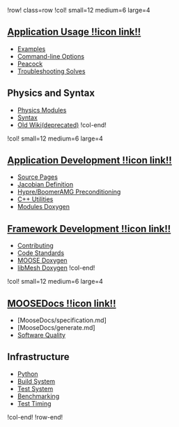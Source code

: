 !row! class=row
!col! small=12 medium=6 large=4
## [Application Usage !!icon link!!](application_usage/index.md)

- [Examples](examples/index.md)
- [Command-line Options](command_line_usage.md)
- [Peacock](peacock.md)
- [Troubleshooting Solves](failed_solves.md)

## Physics and Syntax

- [Physics Modules](modules/index.md)
- [Syntax](syntax/index.md)
- [Old Wiki(deprecated)](https://www.mooseframework.org/old/wiki)
!col-end!

!col! small=12 medium=6 large=4
## [Application Development !!icon link!!](application_development/index.md)

- [Source Pages](source/index.md)
- [Jacobian Definition](/jacobian_definition.md)
- [Hypre/BoomerAMG Preconditioning](hypre.md)
- [C++ Utilities](utils/index.md)
- [Modules Doxygen](http://mooseframework.org/docs/doxygen/modules/classes.html)

## [Framework Development !!icon link!!](framework_development/index.md)

- [Contributing](framework_development/contributing.md)
- [Code Standards](code_standards.md)
- [MOOSE Doxygen](http://mooseframework.org/docs/doxygen/moose/classes.html)
- [libMesh Doxygen](http://mooseframework.org/docs/doxygen/libmesh/classes.html)
!col-end!

!col! small=12 medium=6 large=4
## [MOOSEDocs !!icon link!!](MooseDocs/index.md)

- [MooseDocs/specification.md]
- [MooseDocs/generate.md]
- [Software Quality](sqa/index.md)

## Infrastructure

- [Python](python/index.md)
- [Build System](/build_system.md)
- [Test System](/test_system.md)
- [Benchmarking](/performance_benchmarking.md)
- [Test Timing](http://mooseframework.org/docs/timing/)

!col-end!
!row-end!
